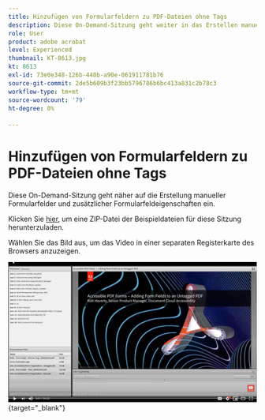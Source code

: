 ```yaml
---
title: Hinzufügen von Formularfeldern zu PDF-Dateien ohne Tags
description: Diese On-Demand-Sitzung geht weiter in das Erstellen manueller Formularfelder und zusätzlicher Formularfeldeigenschaften
role: User
product: adobe acrobat
level: Experienced
thumbnail: KT-8613.jpg
kt: 8613
exl-id: 73e0e348-126b-440b-a90e-061911781b76
source-git-commit: 2de5b609b3f23bb5796786b6bc413a831c2b78c3
workflow-type: tm+mt
source-wordcount: '79'
ht-degree: 0%

---
```


# Hinzufügen von Formularfeldern zu PDF-Dateien ohne Tags

Diese On-Demand-Sitzung geht näher auf die Erstellung manueller Formularfelder und zusätzlicher Formularfeldeigenschaften ein.

Klicken Sie [hier](../assets/accessibilitysession6.zip), um eine ZIP-Datei der Beispieldateien für diese Sitzung herunterzuladen.

Wählen Sie das Bild aus, um das Video in einer separaten Registerkarte des Browsers anzuzeigen.

[![Session 6 Video](../assets/Accessibilitysession6_YT.png)](https://youtu.be/xh4pJQiY0nw){target=&quot;_blank&quot;}

